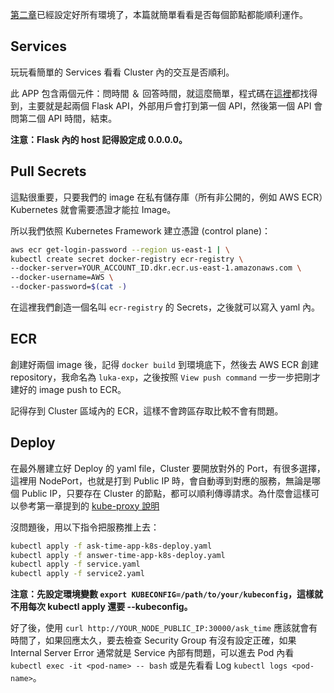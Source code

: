 [第二章](/02_environment_setup/)已經設定好所有環境了，本篇就簡單看看是否每個節點都能順利運作。

## Services

玩玩看簡單的 Services 看看 Cluster 內的交互是否順利。

此 APP 包含兩個元件：問時間 ＆ 回答時間，就這麼簡單，程式碼在[這裡](./toy-test/)都找得到，主要就是起兩個 Flask API，外部用戶會打到第一個 API，然後第一個 API 會問第二個 API 時間，結束。

**注意：Flask 內的 host 記得設定成 0.0.0.0。**

## Pull Secrets

這點很重要，只要我們的 image 在私有儲存庫（所有非公開的，例如 AWS ECR）Kubernetes 就會需要憑證才能拉 Image。

所以我們依照 Kubernetes Framework 建立憑證 (control plane)：

```sh
aws ecr get-login-password --region us-east-1 | \
kubectl create secret docker-registry ecr-registry \
--docker-server=YOUR_ACCOUNT_ID.dkr.ecr.us-east-1.amazonaws.com \
--docker-username=AWS \
--docker-password=$(cat -) 
```

在這裡我們創造一個名叫 `ecr-registry` 的 Secrets，之後就可以寫入 yaml 內。

## ECR

創建好兩個 image 後，記得 `docker build` 到環境底下，然後去 AWS ECR 創建 repository，我命名為 `luka-exp`，之後按照 `View push command` 一步一步把剛才建好的 image push to ECR。

記得存到 Cluster 區域內的 ECR，這樣不會跨區存取比較不會有問題。

## Deploy

在最外層建立好 Deploy 的 yaml file，Cluster 要開放對外的 Port，有很多選擇，這裡用 NodePort，也就是打到 Public IP 時，會自動導到對應的服務，無論是哪個 Public IP，只要存在 Cluster 的節點，都可以順利傳導請求。為什麼會這樣可以參考第一章提到的 [kube-proxy 說明](/01_kubernetes_introduction/chapter1-2-component-details.md#23-kube-proxy)

沒問題後，用以下指令把服務推上去：
```sh
kubectl apply -f ask-time-app-k8s-deploy.yaml
kubectl apply -f answer-time-app-k8s-deploy.yaml
kubectl apply -f service.yaml
kubectl apply -f service2.yaml
```

**注意：先設定環境變數 `export KUBECONFIG=/path/to/your/kubeconfig`，這樣就不用每次 kubectl apply 還要 --kubeconfig。**

好了後，使用 `curl http://YOUR_NODE_PUBLIC_IP:30000/ask_time` 應該就會有時間了，如果回應太久，要去檢查 Security Group 有沒有設定正確，如果 Internal Server Error 通常就是 Service 內部有問題，可以進去 Pod 內看 `kubectl exec -it <pod-name> -- bash` 或是先看看 Log `kubectl logs <pod-name>`。

